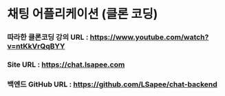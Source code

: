 # 채팅 어플리케이션 (클론 코딩)

### 따라한 클론코딩 강의 URL :  https://www.youtube.com/watch?v=ntKkVrQqBYY

### Site URL : https://chat.lsapee.com

### 백엔드 GitHub URL : https://github.com/LSapee/chat-backend

